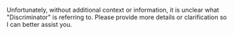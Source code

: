 Unfortunately, without additional context or information, it is unclear what "Discriminator" is referring to. Please provide more details or clarification so I can better assist you.